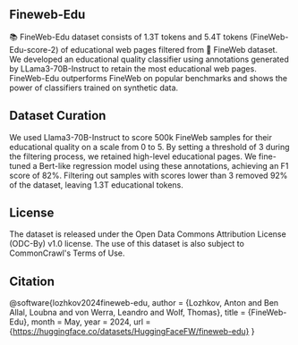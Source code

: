 ## Fineweb-Edu

📚 FineWeb-Edu dataset consists of 1.3T tokens and 5.4T tokens (FineWeb-Edu-score-2) of educational web pages filtered from 🍷 FineWeb dataset. We developed an educational quality classifier using annotations generated by LLama3-70B-Instruct to retain the most educational web pages. FineWeb-Edu outperforms FineWeb on popular benchmarks and shows the power of classifiers trained on synthetic data.

## Dataset Curation

We used Llama3-70B-Instruct to score 500k FineWeb samples for their educational quality on a scale from 0 to 5. By setting a threshold of 3 during the filtering process, we retained high-level educational pages. We fine-tuned a Bert-like regression model using these annotations, achieving an F1 score of 82%. Filtering out samples with scores lower than 3 removed 92% of the dataset, leaving 1.3T educational tokens.

## License

The dataset is released under the Open Data Commons Attribution License (ODC-By) v1.0 license. The use of this dataset is also subject to CommonCrawl's Terms of Use.

## Citation

@software{lozhkov2024fineweb-edu,
  author = {Lozhkov, Anton and Ben Allal, Loubna and von Werra, Leandro and Wolf, Thomas},
  title = {FineWeb-Edu},
  month = May,
  year = 2024,
  url = {https://huggingface.co/datasets/HuggingFaceFW/fineweb-edu}
}

